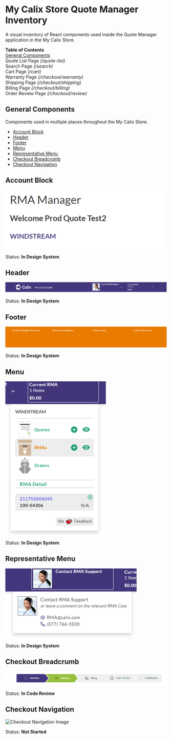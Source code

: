 
# My Calix Store Quote Manager Inventory

A visual inventory of React components used inside the Quote Manager application in the My Calix Store.

**Table of Contents**  
[General  Components](#general-components)  
Quote List Page  *(/quote-list)*  
Search Page *(/search)*  
Cart Page *(/cart)*  
Warranty Page *(/checkout/warranty)*  
Shipping Page *(/checkout/shipping)*  
Billing Page *(/checkout/billing)*  
Order Review Page *(/checkout/review)*  


## General Components

Components used in multiple places throughout the My Calix Store.

* [Account Block](#account-block)
* [Header](#header)
* [Footer](#footer)
* [Menu](#menu)
* [Representative Menu](#representative-menu)
* [Checkout Breadcrumb](#checkout-breadcrumb) 
* [Checkout Navigation](#checkout-navigation)


## Account Block

![Account Block Image](https://github.com/zsanchez-calix/my-calix-store-inventory/blob/main/General/account-block.png?raw=true "account-block")

Status: **In Design System**

## Header

![Header Image](https://github.com/zsanchez-calix/my-calix-store-inventory/blob/main/General/header.png?raw=true "header")

Status: **In Design System**

## Footer

![Footer Image](https://github.com/zsanchez-calix/my-calix-store-inventory/blob/main/General/footer.png?raw=true "footer")

Status: ****In Design System****

## Menu

![Menu Image](https://github.com/zsanchez-calix/my-calix-store-inventory/blob/main/General/menu.png?raw=true "menu")

Status: **In Design System**

## Representative Menu

![Rep Menu Image](https://github.com/zsanchez-calix/my-calix-store-inventory/blob/main/General/rep-menu.png?raw=true "rep-menu")

Status: **In Design System**

## Checkout Breadcrumb

![Checkout Breadcrumb Image](https://github.com/zsanchez-calix/my-calix-store-inventory/blob/main/General/checkout-breadcrumb.png?raw=true "checkout-breadcrumb")

Status: **In Code Review**

## Checkout Navigation 

![Checkout Navigation Image](https://github.com/zsanchez-calix/my-calix-store-inventory/blob/main/Quote%20Manager/checkout/checkout-navigation.pngraw=true "checkout-navigation")

Status: **Not Started**
